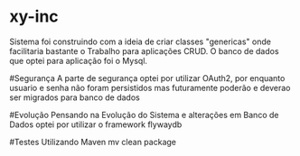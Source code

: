# xy-inc

Sistema foi construindo com a ideia de criar classes "genericas" onde facilitaria bastante o Trabalho para aplicações CRUD.
O banco de dados que optei para aplicação foi o Mysql.

#Segurança
A parte de segurança optei por utilizar OAuth2, por enquanto usuario e senha não foram persistidos mas futuramente poderão e deverao ser migrados para banco de dados

#Evolução
Pensando na Evolução do Sistema e alterações em Banco de Dados optei por utilizar o framework flywaydb

#Testes
Utilizando Maven
mv clean package
